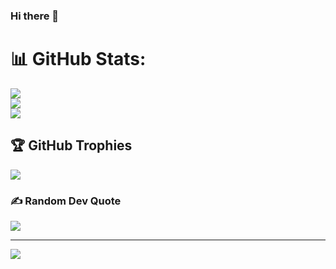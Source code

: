 ### Hi there 👋

<!--
**prataps135/prataps135** is a ✨ _special_ ✨ repository because its `README.md` (this file) appears on your GitHub profile.

Here are some ideas to get you started:

- 🔭 I’m currently working on ...
- 🌱 I’m currently learning ...
- 👯 I’m looking to collaborate on ...
- 🤔 I’m looking for help with ...
- 💬 Ask me about ...
- 📫 How to reach me: ...
- 😄 Pronouns: ...
- ⚡ Fun fact: ...
-->
# 📊 GitHub Stats:
![](https://github-readme-stats.vercel.app/api?username=prataps135&theme=dark&hide_border=false&include_all_commits=true&count_private=true)<br/>
![](https://github-readme-streak-stats.herokuapp.com/?user=prataps135&theme=dark&hide_border=false)<br/>
![](https://github-readme-stats.vercel.app/api/top-langs/?username=prataps135&theme=dark&hide_border=false&include_all_commits=true&count_private=true&layout=compact)

## 🏆 GitHub Trophies
![](https://github-profile-trophy.vercel.app/?username=prataps135&theme=radical&no-frame=false&no-bg=true&margin-w=4)

### ✍️ Random Dev Quote
![](https://quotes-github-readme.vercel.app/api?type=horizontal&theme=radical)

---
[![](https://visitcount.itsvg.in/api?id=prataps135&icon=0&color=0)](https://visitcount.itsvg.in)

<!-- Proudly created with GPRM ( https://gprm.itsvg.in ) -->
